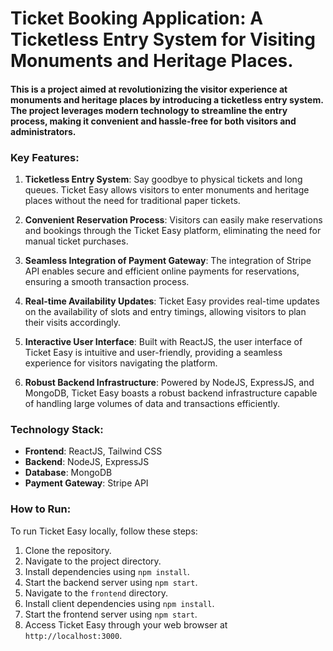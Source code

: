 # Ticket Booking Application: A Ticketless Entry System for Visiting Monuments and Heritage Places.

#### This is a project aimed at revolutionizing the visitor experience at monuments and heritage places by introducing a ticketless entry system. The project leverages modern technology to streamline the entry process, making it convenient and hassle-free for both visitors and administrators.

### Key Features:
1. **Ticketless Entry System**: Say goodbye to physical tickets and long queues. Ticket Easy allows visitors to enter monuments and heritage places without the need for traditional paper tickets.
   
2. **Convenient Reservation Process**: Visitors can easily make reservations and bookings through the Ticket Easy platform, eliminating the need for manual ticket purchases.

3. **Seamless Integration of Payment Gateway**: The integration of Stripe API enables secure and efficient online payments for reservations, ensuring a smooth transaction process.

4. **Real-time Availability Updates**: Ticket Easy provides real-time updates on the availability of slots and entry timings, allowing visitors to plan their visits accordingly.

5. **Interactive User Interface**: Built with ReactJS, the user interface of Ticket Easy is intuitive and user-friendly, providing a seamless experience for visitors navigating the platform.

6. **Robust Backend Infrastructure**: Powered by NodeJS, ExpressJS, and MongoDB, Ticket Easy boasts a robust backend infrastructure capable of handling large volumes of data and transactions efficiently.

### Technology Stack:
- **Frontend**: ReactJS, Tailwind CSS
- **Backend**: NodeJS, ExpressJS
- **Database**: MongoDB
- **Payment Gateway**: Stripe API

### How to Run:
To run Ticket Easy locally, follow these steps:
1. Clone the repository.
2. Navigate to the project directory.
3. Install dependencies using `npm install`.
4. Start the backend server using `npm start`.
5. Navigate to the `frontend` directory.
6. Install client dependencies using `npm install`.
7. Start the frontend server using `npm start`.
8. Access Ticket Easy through your web browser at `http://localhost:3000`.

